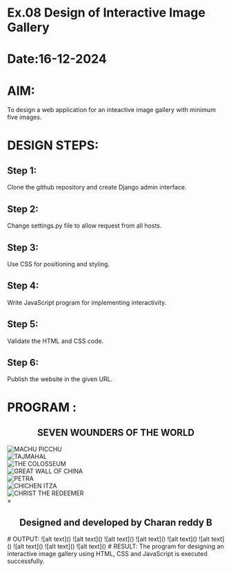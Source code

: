 # Ex.08 Design of Interactive Image Gallery
# Date:16-12-2024
# AIM:
To design a web application for an inteactive image gallery with minimum five images.

# DESIGN STEPS:
## Step 1:
Clone the github repository and create Django admin interface.

## Step 2:
Change settings.py file to allow request from all hosts.

## Step 3:
Use CSS for positioning and styling.

## Step 4:
Write JavaScript program for implementing interactivity.

## Step 5:
Validate the HTML and CSS code.

## Step 6:
Publish the website in the given URL.

# PROGRAM :
<h2 align="center">SEVEN WOUNDERS OF THE WORLD</h2>
<!DOCTYPE html>


<html lang="en">
<head>
  <meta charset="UTF-8">
  <meta name="viewport" content="width=device-width, initial-scale=1.0">
 
  <title>Image Gallery</title>
  

  <link rel="stylesheet" href="styles.css">

</head>
<style>
 
body {
  font-family: Arial, sans-serif;
  margin: 0;
  padding: 0;
  background-color: #f0f0f0;
}

.gallery {
  display: grid;
  grid-template-columns: repeat(3, 1fr);
  gap: 10px;
  padding: 20px;
}

.image-container {
  position: relative;
  overflow: hidden;
  width: 500px;
  height: 400px;
}

.gallery-item {
  width: 100%;
  height: auto;
  cursor: pointer;
  transition: transform 0.3s ease;
}

.gallery-item:hover {
  transform: scale(1.1);
}


.modal {
  display: none; 
  position: fixed;
  z-index: 1;
  padding-top: 100px;
  left: 0;
  top: 0;
  width: 100%;
  height: 100%;
  background-color: rgba(0, 0, 0, 0.9);
  overflow: auto;
}

.modal-content {
  display: block;
  margin: auto;
  max-width: 80%;
  max-height: 80%;
}

.close {
  color: #fff;
  font-size: 40px;
  font-weight: bold;
  position: absolute;
  top: 10px;
  right: 25px;
  transition: 0.3s;
  cursor: pointer;
}

.close:hover,
.close:focus {
  color: #ddd;
  text-decoration: none;
  cursor: pointer;
}

#caption {
  text-align: center;
  color: #fff;
  font-size: 20px;
  padding: 10px;
}

</style>
<body>

  <div class="gallery">
    <div class="image-container">
      <img src="macchu.png.png"  alt="MACHU PICCHU" class="gallery-item">
    </div>
    <div class="image-container">
      <img src="tajmahal.png.png"  alt="TAJMAHAL" class="gallery-item">
    </div>
    <div class="image-container">
      <img src="COLOSSEUM.png.png"  alt="THE COLOSSEUM" class="gallery-item">
    </div>
    <div class="image-container">
      <img src="GREAT WALL OF CHINA.png.png" alt="GREAT WALL OF CHINA" class="gallery-item">
    </div>
    <div class="image-container">
      <img src="petra.png.png"  alt="PETRA" class="gallery-item">
    </div>
    <div class="image-container">
      <img src="CHICHEN.png.png"  alt="CHICHEN ITZA" class="gallery-item">
    </div>
    <div class="image-container">
      <img src="christ.png.png"  alt="CHRIST THE REDEEMER" class="gallery-item">
    </div>    
  </div>

  
  <div id="myModal" class="modal">
    <span class="close">&times;</span>
    <img class="modal-content" id="img01">
    <div id="caption"></div>
  </div>

  <script>
  
const modal = document.getElementById("myModal");
const modalImg = document.getElementById("img01");
const captionText = document.getElementById("caption");
const closeBtn = document.getElementsByClassName("close")[0];


const images = document.querySelectorAll(".gallery-item");


images.forEach(img => {
  img.onclick = function() {
    modal.style.display = "block";
    modalImg.src = this.src;
    captionText.innerHTML = this.alt;
  };
});


closeBtn.onclick = function() {
  modal.style.display = "none";
};


window.onclick = function(event) {
  if (event.target === modal) {
    modal.style.display = "none";
  }
};

  </script>
  <footer>
    <h2 align="center">Designed and developed by Charan reddy B</h2>
  </footer>
</body>
</html>
# OUTPUT:
![alt text](<Screenshot 2024-12-22 223423.png>)
![alt text](<Screenshot 2024-12-22 223436.png>)
![alt text](<Screenshot 2024-12-22 223448.png>)
![alt text](<Screenshot 2024-12-22 223701.png>)
![alt text](<Screenshot 2024-12-22 223716.png>)
![alt text](<Screenshot 2024-12-22 223728.png>)
![alt text](<Screenshot 2024-12-22 223737.png>)
![alt text](<Screenshot 2024-12-22 223749.png>)
![alt text](<Screenshot 2024-12-22 223800.png>)
# RESULT:
The program for designing an interactive image gallery using HTML, CSS and JavaScript is executed successfully.

